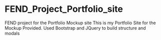 # FEND_Project_Portfolio_site
FEND project for the Portfolio Mockup site
This is my Portfolio Site for the Mockup Provided.
Used Bootstrap and JQuery to build structure and modals
